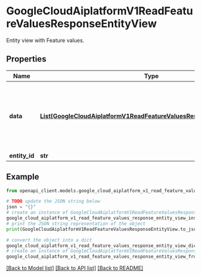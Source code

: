 # GoogleCloudAiplatformV1ReadFeatureValuesResponseEntityView

Entity view with Feature values.

## Properties

Name | Type | Description | Notes
------------ | ------------- | ------------- | -------------
**data** | [**List[GoogleCloudAiplatformV1ReadFeatureValuesResponseEntityViewData]**](GoogleCloudAiplatformV1ReadFeatureValuesResponseEntityViewData.md) | Each piece of data holds the k requested values for one requested Feature. If no values for the requested Feature exist, the corresponding cell will be empty. This has the same size and is in the same order as the features from the header ReadFeatureValuesResponse.header. | [optional] 
**entity_id** | **str** | ID of the requested entity. | [optional] 

## Example

```python
from openapi_client.models.google_cloud_aiplatform_v1_read_feature_values_response_entity_view import GoogleCloudAiplatformV1ReadFeatureValuesResponseEntityView

# TODO update the JSON string below
json = "{}"
# create an instance of GoogleCloudAiplatformV1ReadFeatureValuesResponseEntityView from a JSON string
google_cloud_aiplatform_v1_read_feature_values_response_entity_view_instance = GoogleCloudAiplatformV1ReadFeatureValuesResponseEntityView.from_json(json)
# print the JSON string representation of the object
print(GoogleCloudAiplatformV1ReadFeatureValuesResponseEntityView.to_json())

# convert the object into a dict
google_cloud_aiplatform_v1_read_feature_values_response_entity_view_dict = google_cloud_aiplatform_v1_read_feature_values_response_entity_view_instance.to_dict()
# create an instance of GoogleCloudAiplatformV1ReadFeatureValuesResponseEntityView from a dict
google_cloud_aiplatform_v1_read_feature_values_response_entity_view_from_dict = GoogleCloudAiplatformV1ReadFeatureValuesResponseEntityView.from_dict(google_cloud_aiplatform_v1_read_feature_values_response_entity_view_dict)
```
[[Back to Model list]](../README.md#documentation-for-models) [[Back to API list]](../README.md#documentation-for-api-endpoints) [[Back to README]](../README.md)


